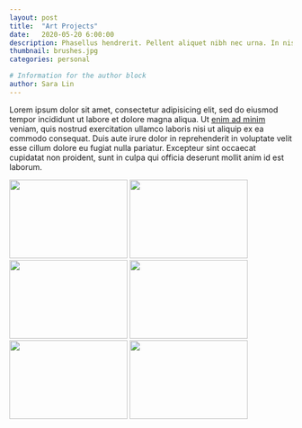 ```yaml
---
layout: post
title:  "Art Projects"
date:   2020-05-20 6:00:00
description: Phasellus hendrerit. Pellent aliquet nibh nec urna. In nis aliquet vel, dapibus id,mattis.
thumbnail: brushes.jpg
categories: personal

# Information for the author block
author: Sara Lin
---
```

Lorem ipsum dolor sit amet, consectetur adipisicing elit, sed do eiusmod tempor incididunt ut labore et dolore magna aliqua. Ut [enim ad minim][link1] veniam, quis nostrud exercitation ullamco laboris nisi ut aliquip ex ea commodo consequat. Duis aute irure dolor in reprehenderit in voluptate velit esse cillum dolore eu fugiat nulla pariatur. Excepteur sint occaecat cupidatat non proident, sunt in culpa qui officia deserunt mollit anim id est laborum.

<div class="imageRow">
    <a  href="{{ site.baseurl }}/assets/img/brushes.jpg" style="color: transparent" data-fancybox="images" data-caption="My caption">
	    <img src="{{ site.baseurl }}/assets/img/brushes.jpg" id="myImg" style="width:100%; max-width:15em; height:10em" alt="caption here"/>
    </a>
    <a href="{{ site.baseurl }}/assets/img/brushes.jpg" style="color: transparent" data-fancybox="images" data-caption="fatty booty">
	    <img src="{{ site.baseurl }}/assets/img/brushes.jpg" id="myImg" style="width:100%; max-width:15em; height:10em" alt="caption here"/>
    </a>
    <a href="{{ site.baseurl }}/assets/img/brushes.jpg" style="color: transparent" data-fancybox="images" data-caption="LARGE">
	    <img src="{{ site.baseurl }}/assets/img/brushes.jpg" id="myImg" style="width:100%; max-width:15em; height:10em" alt="caption here"/>
    </a>
    <a href="{{ site.baseurl }}/assets/img/brushes.jpg" style="color: transparent" data-fancybox="images" data-caption="poop">
	    <img src="{{ site.baseurl }}/assets/img/brushes.jpg" id="myImg" style="width:100%; max-width:15em; height:10em" alt="caption here"/>
    </a>
    <a href="{{ site.baseurl }}/assets/img/brushes.jpg" style="color: transparent" data-fancybox="images" data-caption="five">
	    <img src="{{ site.baseurl }}/assets/img/brushes.jpg" id="myImg" style="width:100%; max-width:15em; height:10em" alt="caption here"/>
    </a>
    <a href="{{ site.baseurl }}/assets/img/brushes.jpg" style="color: transparent" data-fancybox="images" data-caption="six">
	    <img src="{{ site.baseurl }}/assets/img/brushes.jpg" id="myImg" style="width:100%; max-width:15em; height:10em" alt="caption here"/>
    </a>
</div>

[link1]: example.net

